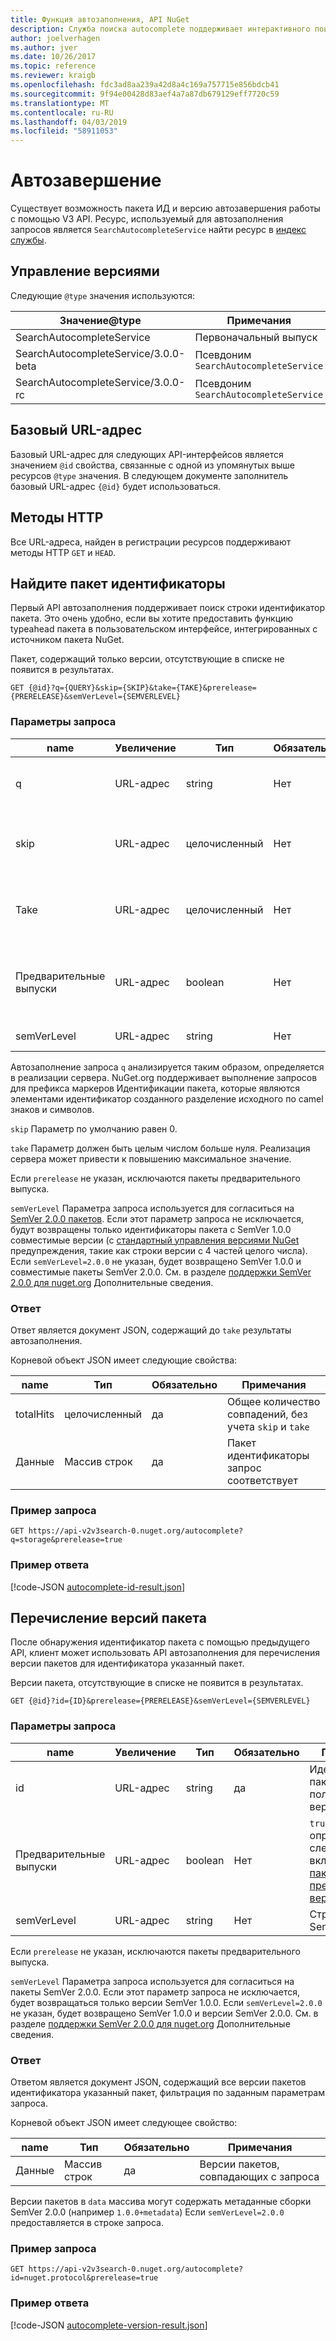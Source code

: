 ```yaml
---
title: Функция автозаполнения, API NuGet
description: Служба поиска autocomplete поддерживает интерактивного поиска пакета, идентификаторы и версии.
author: joelverhagen
ms.author: jver
ms.date: 10/26/2017
ms.topic: reference
ms.reviewer: kraigb
ms.openlocfilehash: fdc3ad8aa239a42d8a4c169a757715e856bdcb41
ms.sourcegitcommit: 9f94e00428d83aef4a7a87db679129eff7720c59
ms.translationtype: MT
ms.contentlocale: ru-RU
ms.lasthandoff: 04/03/2019
ms.locfileid: "58911053"
---
```

# <a name="autocomplete"></a>Автозавершение

Существует возможность пакета ИД и версию автозавершения работы с помощью V3 API. Ресурс, используемый для автозаполнения запросов является `SearchAutocompleteService` найти ресурс в [индекс службы](service-index.md).

## <a name="versioning"></a>Управление версиями

Следующие `@type` значения используются:

Значение@type                           | Примечания
------------------------------------ | -----
SearchAutocompleteService            | Первоначальный выпуск
SearchAutocompleteService/3.0.0-beta | Псевдоним `SearchAutocompleteService`
SearchAutocompleteService/3.0.0-rc   | Псевдоним `SearchAutocompleteService`

## <a name="base-url"></a>Базовый URL-адрес

Базовый URL-адрес для следующих API-интерфейсов является значением `@id` свойства, связанные с одной из упомянутых выше ресурсов `@type` значения. В следующем документе заполнитель базовый URL-адрес `{@id}` будет использоваться.

## <a name="http-methods"></a>Методы HTTP

Все URL-адреса, найден в регистрации ресурсов поддерживают методы HTTP `GET` и `HEAD`.

## <a name="search-for-package-ids"></a>Найдите пакет идентификаторы

Первый API автозаполнения поддерживает поиск строки идентификатор пакета. Это очень удобно, если вы хотите предоставить функцию typeahead пакета в пользовательском интерфейсе, интегрированных с источником пакета NuGet.

Пакет, содержащий только версии, отсутствующие в списке не появится в результатах.

    GET {@id}?q={QUERY}&skip={SKIP}&take={TAKE}&prerelease={PRERELEASE}&semVerLevel={SEMVERLEVEL}

### <a name="request-parameters"></a>Параметры запроса

name        | Увеличение     | Тип    | Обязательно | Примечания
----------- | ------ | ------- | -------- | -----
q           | URL-адрес    | string  | Нет       | Строка, сравниваемая с идентификаторами пакетов
skip        | URL-адрес    | целочисленный | Нет       | Количество пропускаемых для разбиения на страницы результатов
Take        | URL-адрес    | целочисленный | Нет       | Количество результатов, возвращаемых для разбиения на страницы
Предварительные выпуски  | URL-адрес    | boolean | Нет       | `true` или `false` определения, следует ли включать [пакетов предварительных версий](../create-packages/prerelease-packages.md)
semVerLevel | URL-адрес    | string  | Нет       | Строка версии SemVer 1.0.0 

Автозаполнение запроса `q` анализируется таким образом, определяется в реализации сервера. NuGet.org поддерживает выполнение запросов для префикса маркеров Идентификации пакета, которые являются элементами идентификатор созданного разделение исходного по camel знаков и символов.

`skip` Параметр по умолчанию равен 0.

`take` Параметр должен быть целым числом больше нуля. Реализация сервера может привести к повышению максимальное значение.

Если `prerelease` не указан, исключаются пакеты предварительного выпуска.

`semVerLevel` Параметра запроса используется для согласиться на [SemVer 2.0.0 пакетов](https://github.com/NuGet/Home/wiki/SemVer2-support-for-nuget.org-%28server-side%29#identifying-semver-v200-packages).
Если этот параметр запроса не исключается, будут возвращены только идентификаторы пакета с SemVer 1.0.0 совместимые версии (с [стандартный управления версиями NuGet](../reference/package-versioning.md) предупреждения, такие как строки версии с 4 частей целого числа).
Если `semVerLevel=2.0.0` не указан, будет возвращено SemVer 1.0.0 и совместимые пакеты SemVer 2.0.0. См. в разделе [поддержки SemVer 2.0.0 для nuget.org](https://github.com/NuGet/Home/wiki/SemVer2-support-for-nuget.org-%28server-side%29) Дополнительные сведения.

### <a name="response"></a>Ответ

Ответ является документ JSON, содержащий до `take` результаты автозаполнения.

Корневой объект JSON имеет следующие свойства:

name      | Тип             | Обязательно | Примечания
--------- | ---------------- | -------- | -----
totalHits | целочисленный          | да      | Общее количество совпадений, без учета `skip` и `take`
Данные      | Массив строк | да      | Пакет идентификаторы запрос соответствует

### <a name="sample-request"></a>Пример запроса

    GET https://api-v2v3search-0.nuget.org/autocomplete?q=storage&prerelease=true

### <a name="sample-response"></a>Пример ответа

[!code-JSON [autocomplete-id-result.json](./_data/autocomplete-id-result.json)]

## <a name="enumerate-package-versions"></a>Перечисление версий пакета

После обнаружения идентификатор пакета с помощью предыдущего API, клиент может использовать API автозаполнения для перечисления версии пакетов для идентификатора указанный пакет.

Версии пакета, отсутствующие в списке не появится в результатах.

    GET {@id}?id={ID}&prerelease={PRERELEASE}&semVerLevel={SEMVERLEVEL}

### <a name="request-parameters"></a>Параметры запроса

name        | Увеличение     | Тип    | Обязательно | Примечания
----------- | ------ | ------- | -------- | -----
id          | URL-адрес    | string  | да      | Идентификатор пакета для получения версии для
Предварительные выпуски  | URL-адрес    | boolean | Нет       | `true` или `false` определения, следует ли включать [пакетов предварительных версий](../create-packages/prerelease-packages.md)
semVerLevel | URL-адрес    | string  | Нет       | Строка версии SemVer 2.0.0. 

Если `prerelease` не указан, исключаются пакеты предварительного выпуска.

`semVerLevel` Параметра запроса используется для согласиться на пакеты SemVer 2.0.0. Если этот параметр запроса не исключается, будет возвращаться только версии SemVer 1.0.0. Если `semVerLevel=2.0.0` не указан, будет возвращено SemVer 1.0.0 и версии SemVer 2.0.0. См. в разделе [поддержки SemVer 2.0.0 для nuget.org](https://github.com/NuGet/Home/wiki/SemVer2-support-for-nuget.org-%28server-side%29) Дополнительные сведения.

### <a name="response"></a>Ответ

Ответом является документ JSON, содержащий все версии пакетов идентификатора указанный пакет, фильтрация по заданным параметрам запроса.

Корневой объект JSON имеет следующее свойство:

name      | Тип             | Обязательно | Примечания
--------- | ---------------- | -------- | -----
Данные      | Массив строк | да      | Версии пакетов, совпадающих с запроса

Версии пакетов в `data` массива могут содержать метаданные сборки SemVer 2.0.0 (например `1.0.0+metadata`) Если `semVerLevel=2.0.0` предоставляется в строке запроса.

### <a name="sample-request"></a>Пример запроса

    GET https://api-v2v3search-0.nuget.org/autocomplete?id=nuget.protocol&prerelease=true

### <a name="sample-response"></a>Пример ответа

[!code-JSON [autocomplete-version-result.json](./_data/autocomplete-version-result.json)]
